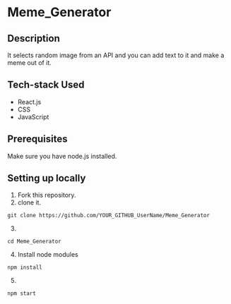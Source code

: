 # Meme_Generator


## Description
It selects random image from an API and you can add text to it and make a meme out of it.

## Tech-stack Used
- React.js
- CSS
- JavaScript

## Prerequisites

Make sure you have node.js installed.

## Setting up locally
1. Fork this repository.
2. clone it.
 ```
 git clone https://github.com/YOUR_GITHUB_UserName/Meme_Generator
 ```
3. 
 ```
 cd Meme_Generator
 ```
4. Install node modules
 ```
 npm install
 ```
5. 
 ```
 npm start
 ```
   


